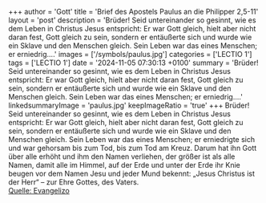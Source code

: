 +++
author = 'Gott'
title = 'Brief des Apostels Paulus an die Philipper 2,5-11'
layout = 'post'
description = 'Brüder! Seid untereinander so gesinnt, wie es dem Leben in Christus Jesus entspricht: Er war Gott gleich, hielt aber nicht daran fest, Gott gleich zu sein, sondern er entäußerte sich und wurde wie ein Sklave und den Menschen gleich. Sein Leben war das eines Menschen; er erniedrig....'
images = ['/symbols/paulus.jpg']
categories = ['LECTIO 1']
tags = ['LECTIO 1']
date = '2024-11-05 07:30:13 +0100'
summary = 'Brüder! Seid untereinander so gesinnt, wie es dem Leben in Christus Jesus entspricht: Er war Gott gleich, hielt aber nicht daran fest, Gott gleich zu sein, sondern er entäußerte sich und wurde wie ein Sklave und den Menschen gleich. Sein Leben war das eines Menschen; er erniedrig....'
linkedsummaryImage = 'paulus.jpg'
keepImageRatio = 'true'
+++
Brüder! Seid untereinander so gesinnt, wie es dem Leben in Christus Jesus entspricht:
Er war Gott gleich, hielt aber nicht daran fest, Gott gleich zu sein,
sondern er entäußerte sich und wurde wie ein Sklave und den Menschen gleich. Sein Leben war das eines Menschen;
er erniedrigte sich und war gehorsam bis zum Tod, bis zum Tod am Kreuz.<!--more-->
Darum hat ihn Gott über alle erhöht und ihm den Namen verliehen, der größer ist als alle Namen,
damit alle im Himmel, auf der Erde und unter der Erde ihr Knie beugen vor dem Namen Jesu
und jeder Mund bekennt: „Jesus Christus ist der Herr“ – zur Ehre Gottes, des Vaters.<br> [Quelle: Evangelizo](https://evangeliumtagfuertag.org/DE/gospel)